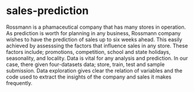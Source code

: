 # sales-prediction
Rossmann is a phamaceutical company that has many stores in operation. As prediction is worth for planning in any business, Rossmann company wishes to have the prediction of sales up to six weeks ahead. This easily achieved by assesssing the factors that influence sales in any store. These factors include; promotions, competition, school and state holidays, seasonality, and locality. 
Data is vital for any analysis and prediction. In our case, there given four-datasets data; store, train, test and sample submission.
Data exploration gives clear the relation of variables and the code used to extract the insights of the company and sales it makes frequently.
